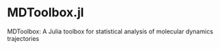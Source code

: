 # MDToolbox.jl
MDToolbox: A Julia toolbox for statistical analysis of molecular dynamics trajectories
